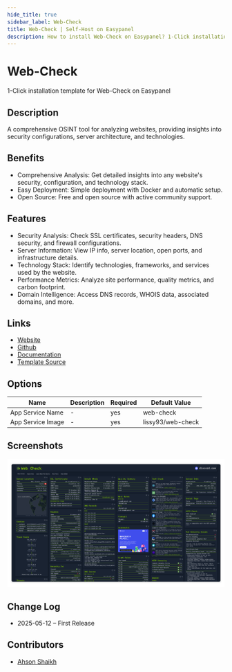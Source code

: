 ```yaml
---
hide_title: true
sidebar_label: Web-Check
title: Web-Check | Self-Host on Easypanel
description: How to install Web-Check on Easypanel? 1-Click installation template for Web-Check on Easypanel
---
```


<!-- generated -->

# Web-Check

1-Click installation template for Web-Check on Easypanel

## Description

A comprehensive OSINT tool for analyzing websites, providing insights into security configurations, server architecture, and technologies.

## Benefits

- Comprehensive Analysis: Get detailed insights into any website's security, configuration, and technology stack.
- Easy Deployment: Simple deployment with Docker and automatic setup.
- Open Source: Free and open source with active community support.

## Features

- Security Analysis: Check SSL certificates, security headers, DNS security, and firewall configurations.
- Server Information: View IP info, server location, open ports, and infrastructure details.
- Technology Stack: Identify technologies, frameworks, and services used by the website.
- Performance Metrics: Analyze site performance, quality metrics, and carbon footprint.
- Domain Intelligence: Access DNS records, WHOIS data, associated domains, and more.

## Links

- [Website](https://web-check.xyz/)
- [Github](https://github.com/Lissy93/web-check)
- [Documentation](https://web-check.xyz/about)
- [Template Source](https://github.com/easypanel-io/templates/tree/main/templates/web-check)

## Options

Name | Description | Required | Default Value
-|-|-|-
App Service Name | - | yes | web-check
App Service Image | - | yes | lissy93/web-check

## Screenshots

![Web-Check Screenshot](./assets/screenshot.png)

## Change Log

- 2025-05-12 – First Release

## Contributors

- [Ahson Shaikh](https://github.com/Ahson-Shaikh)
